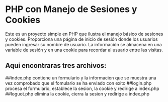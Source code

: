 # PHP con Manejo de Sesiones y Cookies

Este es un proyecto simple en PHP que ilustra el manejo básico de sesiones y cookies. Proporciona una página de inicio de sesión donde los usuarios pueden ingresar su nombre de usuario. La información se almacena en una variable de sesión y en una cookie para recordar al usuario entre las visitas.

## Aqui encontraras tres archivos:
##index.php contiene un formulario y la informacion que se muestra una vez comprobado que el fomulario se ha enviado con exito
##login.php procesa el formulario, establece la sesion, la cookie y redirige a index.php
##loguot.php elimina la cookie, cierra la sesion y redirige a index.php
